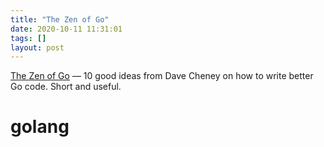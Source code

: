 ```yaml
---
title: "The Zen of Go"
date: 2020-10-11 11:31:01
tags: []
layout: post
---
```


[The Zen of Go](https://the-zen-of-go.netlify.app/) — 10 good ideas from Dave Cheney on how to write better Go code. Short and useful.

# golang

